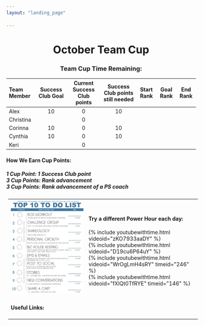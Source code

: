 ```yaml
---
layout: "landing_page"

---
```


<center>
<h1>
October Team Cup
</h1>
<h3>
Team Cup Time Remaining:
<p id="countdown"></p>
</h3>
<table class="table table-colored">
  <thead>
    <tr>
      <th style="text-align: left">Team Member</th>
      <th style="text-align: center">Success Club Goal</th>
      <th style="text-align: center">Current Success Club points</th>
      <th style="text-aligh: center">Success Club points still needed</th>
      <th style="text-aligh: center">Start Rank</th>      
      <th style="text-aligh: center">Goal Rank</th>
      <th style="text-aligh: center">End Rank</th>
    </tr>
  </thead>
  <tbody>
    <tr>
      <td style="text-align: left">Alex</td>
      <td style="text-align: center">10</td>
      <td style="text-align: center">0</td>
      <td style="text-align: center">10</td>
      <td style="text-align: center"></td>
      <td style="text-align: center"></td>
       <td style="text-align: center"></td>
    </tr>
    <tr>
      <td style="text-align: left">Christina</td>
      <td style="text-align: center"></td>
      <td style="text-align: center">0</td>
      <td style="text-align: center"></td>
    </tr>
    <tr>
      <td style="text-align: left">Corinna</td>
      <td style="text-align: center">10</td>
      <td style="text-align: center">0</td>
      <td style="text-align: center">10</td>
    </tr>
    <tr>
      <td style="text-align: left">Cynthia</td>
      <td style="text-align: center">10</td>
      <td style="text-align: center">0</td>
      <td style="text-align: center">10</td>      
    </tr>
    <tr>
      <td style="text-align: left">Keri</td>
      <td style="text-align: center"></td>
      <td style="text-align: center">0</td>
      <td style="text-align: center"></td>
    </tr>
  </tbody>
</table>
</center>
<h4>How We Earn Cup Points:</h4>
<h5>
1 Cup Point: 1 Success Club point<br />
3 Cup Points: Rank advancement<br />
3 Cup Points: Rank advancement of a PS coach<br />
</h5>


<table width="1000" style="margin: 5px 5px 5px 5px;">
<tr>
<td>
<img src="/i/beachbody/topten.jpg">
</td>
<td>
<h4>Try a different Power Hour each day:</h4>
{% include youtubewithtime.html videoid="zKO7933aaDY" %}
<br />
{% include youtubewithtime.html videoid="D19cu6P64uY" %}
<br />
{% include youtubewithtime.html videoid="WrOgLmH4sRY" timeid="246" %}
<br />
{% include youtubewithtime.html videoid="fXlQt0TfRYE" timeid="146" %}
</td>
</tr>
<tr>
<td>
<h4>Useful Links:</h4>
</td>
<td>

</td>
</tr>
</table>




<!-- Display the countdown timer in an element -->


<script>
// Set the date we're counting down to
var countDownDate = new Date("Nov 1, 2021 6:59:00").getTime();

// Update the count down every 1 second
var x = setInterval(function() {

  // Get todays date and time
  var now = new Date().getTime();

  // Find the distance between now and the count down date
  var distance = countDownDate - now;

  // Time calculations for days, hours, minutes and seconds
  var days = Math.floor(distance / (1000 * 60 * 60 * 24));
  var hours = Math.floor((distance % (1000 * 60 * 60 * 24)) / (1000 * 60 * 60));
  var minutes = Math.floor((distance % (1000 * 60 * 60)) / (1000 * 60));
  var seconds = Math.floor((distance % (1000 * 60)) / 1000);

  // Display the result in the element with id="countdown"
  document.getElementById("countdown").innerHTML = days + " days " + hours + "h " + minutes + "m " + seconds + "s";

  // If the count down is finished, write some text 
  if (distance < 0) {
    clearInterval(x);
    document.getElementById("countdown").innerHTML = "IT'S HAPPENING!";
  }
}, 1000);
</script>
